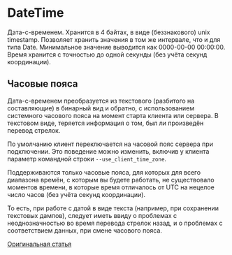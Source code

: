 <a name="data_type-datetime"></a>

# DateTime

Дата-с-временем. Хранится в 4 байтах, в виде (беззнакового) unix timestamp. Позволяет хранить значения в том же интервале, что и для типа Date. Минимальное значение выводится как 0000-00-00 00:00:00.
Время хранится с точностью до одной секунды (без учёта секунд координации).

## Часовые пояса

Дата-с-временем преобразуется из текстового (разбитого на составляющие) в бинарный вид и обратно, с использованием системного часового пояса на момент старта клиента или сервера. В текстовом виде, теряется информация о том, был ли произведён перевод стрелок.

По умолчанию клиент переключается на часовой пояс сервера при подключении. Это поведение можно изменить, включив у клиента параметр командной строки `--use_client_time_zone`.

Поддерживаются только часовые пояса, для которых для всего диапазона времён, с которым вы будете работать, не существовало моментов времени, в которые время отличалось от UTC на нецелое число часов (без учёта секунд координации).

То есть, при работе с датой в виде текста (например, при сохранении текстовых дампов), следует иметь ввиду о проблемах с неоднозначностью во время перевода стрелок назад, и о проблемах с соответствием данных, при смене часового пояса.

[Оригинальная статья](https://clickhouse.yandex/docs/ru/data_types/datetime/) <!--hide-->
